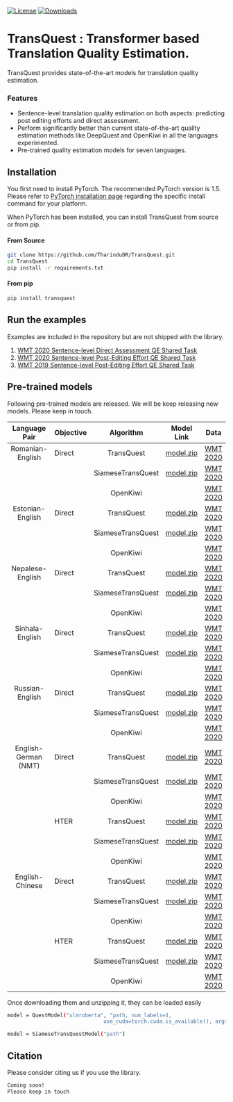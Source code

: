 [![License](https://img.shields.io/badge/License-Apache%202.0-blue.svg)](https://opensource.org/licenses/Apache-2.0) [![Downloads](https://pepy.tech/badge/transquest)](https://pepy.tech/project/transquest)

# TransQuest : Transformer based Translation Quality Estimation. 

TransQuest provides state-of-the-art models for translation quality estimation.

### Features
- Sentence-level translation quality estimation on both aspects: predicting post editing efforts and direct assessment.
- Perform significantly better than current state-of-the-art quality estimation methods like DeepQuest and OpenKiwi in all the languages experimented. 
- Pre-trained quality estimation models for seven languages.  

## Installation
You first need to install PyTorch. The recommended PyTorch version is 1.5.
Please refer to [PyTorch installation page](https://pytorch.org/get-started/locally/#start-locally) regarding the specific install command for your platform.

When PyTorch has been installed, you can install TransQuest from source or from pip. 

#### From Source

```bash
git clone https://github.com/TharinduDR/TransQuest.git
cd TransQuest
pip install -r requirements.txt
```
#### From pip

```bash
pip install transquest
```

## Run the examples
Examples are included in the repository but are not shipped with the library.

1. [WMT 2020 Sentence-level Direct Assessment QE Shared Task](examples/wmt_2020)
2. [WMT 2020 Sentence-level Post-Editing Effort QE Shared Task](examples/wmt_2020_task2)
3. [WMT 2019 Sentence-level Post-Editing Effort QE Shared Task](examples/wmt_2019)

## Pre-trained models
Following pre-trained models are released. We will be keep releasing new models. Please keep in touch. 

| Language Pair    |  Objective |     Algorithm       |  Model Link                          | Data                                                                 | Pearson | MAE     | RMSE    |
|:----------------:|----------- |:-------------------:|:------------------------------------:|:--------------------------------------------------------------------:| ------: | ------: | ------: |  
| Romanian-English |  Direct    | TransQuest          | [model.zip](https://bit.ly/2AfuXwb)  | [WMT 2020](http://www.statmt.org/wmt20/quality-estimation-task.html) |  0.8982 | 0.3121  |  0.4097 |
|                  |            | SiameseTransQuest   | [model.zip](https://bit.ly/37vT4mt)  | [WMT 2020](http://www.statmt.org/wmt20/quality-estimation-task.html) |  0.8501 | 0.3637  |  0.4932 |
|                  |            | OpenKiwi            |                                      | [WMT 2020](http://www.statmt.org/wmt20/quality-estimation-task.html) |  0.6845 | 0.7596  |  1.0522 |
| Estonian-English |  Direct    | TransQuest          | [model.zip](https://bit.ly/2YjXIAa)  | [WMT 2020](http://www.statmt.org/wmt20/quality-estimation-task.html) |  0.7748 | 0.5904  |  0.7321 |
|                  |            | SiameseTransQuest   | [model.zip](https://bit.ly/30mO5mW)  | [WMT 2020](http://www.statmt.org/wmt20/quality-estimation-task.html) |  0.6804 | 0.7047  |  0.9022 |
|                  |            | OpenKiwi            |                                      | [WMT 2020](http://www.statmt.org/wmt20/quality-estimation-task.html) |  0.4770 | 0.9176  |  1.1382 |
| Nepalese-English |  Direct    | TransQuest          | [model.zip](https://bit.ly/2MHnCZc)  | [WMT 2020](http://www.statmt.org/wmt20/quality-estimation-task.html) |  0.7914 | 0.3975  |  0.5078 |
|                  |            | SiameseTransQuest   | [model.zip](https://bit.ly/3h674bc)  | [WMT 2020](http://www.statmt.org/wmt20/quality-estimation-task.html) |  0.6081 | 0.6531  |  0.7950 |
|                  |            | OpenKiwi            |                                      | [WMT 2020](http://www.statmt.org/wmt20/quality-estimation-task.html) |  0.3860 | 0.7353  |  0.8713 |
| Sinhala-English  |  Direct    | TransQuest          | [model.zip](https://bit.ly/3dKM3ki)  | [WMT 2020](http://www.statmt.org/wmt20/quality-estimation-task.html) |  0.6525 | 0.4510  |  0.5570 |
|                  |            | SiameseTransQuest   | [model.zip](https://bit.ly/3foBSlP)  | [WMT 2020](http://www.statmt.org/wmt20/quality-estimation-task.html) |  0.5957 | 0.5078  |  0.6466 |
|                  |            | OpenKiwi            |                                      | [WMT 2020](http://www.statmt.org/wmt20/quality-estimation-task.html) |  0.3737 | 0.7517  |  0.8978 |
| Russian-English  |  Direct    | TransQuest          | [model.zip](https://bit.ly/30lMA8c)  | [WMT 2020](http://www.statmt.org/wmt20/quality-estimation-task.html) |  0.7734 | 0.5076  |  0.6856 |
|                  |            | SiameseTransQuest   | [model.zip](https://bit.ly/2B3UM2D)  | [WMT 2020](http://www.statmt.org/wmt20/quality-estimation-task.html) |         |         |         |
|                  |            | OpenKiwi            |                                      | [WMT 2020](http://www.statmt.org/wmt20/quality-estimation-task.html) |  0.5479 | 0.8253  |  1.1930 |
| English-German (NMT)  |  Direct    | TransQuest          | [model.zip](https://bit.ly/2UpFiwF)  | [WMT 2020](http://www.statmt.org/wmt20/quality-estimation-task.html) |  0.4669 | 0.6474  |  0.7762 |
|                  |            | SiameseTransQuest   | [model.zip](https://bit.ly/3d8gT5n)  | [WMT 2020](http://www.statmt.org/wmt20/quality-estimation-task.html) |         |         |         |
|                  |            | OpenKiwi            |                                      | [WMT 2020](http://www.statmt.org/wmt20/quality-estimation-task.html) |  0.1455 | 0.6791  |  0.9670 |
|                  |  HTER      | TransQuest          | [model.zip](https://bit.ly/37tkTvZ)  | [WMT 2020](http://www.statmt.org/wmt20/quality-estimation-task.html) |  0.4994 | 0.1486  |  0.1842 |
|                  |            | SiameseTransQuest   | [model.zip](https://bit.ly/3icI5Dw)  | [WMT 2020](http://www.statmt.org/wmt20/quality-estimation-task.html) |         |         |         |
|                  |            | OpenKiwi            |                                      | [WMT 2020](http://www.statmt.org/wmt20/quality-estimation-task.html) |  0.3916 | 0.1500  |  0.1896 |
| English-Chinese  |  Direct    | TransQuest          | [model.zip](https://bit.ly/2XGAx3Q)  | [WMT 2020](http://www.statmt.org/wmt20/quality-estimation-task.html) |  0.4779 | 0.9865  | 1.1338  |
|                  |            | SiameseTransQuest   | [model.zip](https://bit.ly/3h4WSQ8)  | [WMT 2020](http://www.statmt.org/wmt20/quality-estimation-task.html) |  0.4067 | 1.0389  | 1.1973  |
|                  |            | OpenKiwi            |                                      | [WMT 2020](http://www.statmt.org/wmt20/quality-estimation-task.html) |  0.1676 | 0.6559  | 0.8503  |
|                  |  HTER      | TransQuest          | [model.zip](https://bit.ly/3ge3wSN)  | [WMT 2020](http://www.statmt.org/wmt20/quality-estimation-task.html) |  0.5910 | 0.1400  | 0.1717  |
|                  |            | SiameseTransQuest   | [model.zip](https://bit.ly/2YLIvJw)  | [WMT 2020](http://www.statmt.org/wmt20/quality-estimation-task.html) |         |         |         |
|                  |            | OpenKiwi            |                                      | [WMT 2020](http://www.statmt.org/wmt20/quality-estimation-task.html) |  0.5058 | 0.1470  | 0.1814  |
  
Once downloading them and unzipping it, they can be loaded easily

```bash
model = QuestModel("xlmroberta", "path, num_labels=1,
                               use_cuda=torch.cuda.is_available(), args=transformer_config)
```

```bash
model = SiameseTransQuestModel("path")
``` 

## Citation
Please consider citing us if you use the library. 
```bash
Coming soon!
Please keep in touch
```